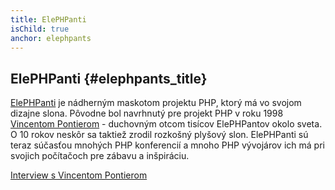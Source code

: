 ```yaml
---
title: ElePHPanti
isChild: true
anchor: elephpants
---
```


## ElePHPanti {#elephpants_title}

[ElePHPanti][elephpant] je nádherným maskotom projektu PHP, ktorý má vo svojom dizajne slona. Pôvodne bol navrhnutý
pre projekt PHP v roku 1998 [Vincentom Pontierom][vincent-pontier] - duchovným otcom tisícov ElePHPantov okolo sveta.
O 10 rokov neskôr sa taktiež zrodil rozkošný plyšový slon. ElePHPanti sú teraz súčasťou mnohých PHP konferencií 
a mnoho PHP vývojárov ich má pri svojich počítačoch pre zábavu a inšpiráciu.  

[Interview s Vincentom Pontierom][vincent-pontier-interview]


[elephpant]: http://php.net/elephpant.php
[vincent-pontier-interview]: http://7php.com/elephpant/
[vincent-pontier]: http://www.elroubio.net/
